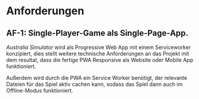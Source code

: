 # Anforderungen

## __AF-1:__ Single-Player-Game als Single-Page-App.
_Australia Simulator_ wird als Progressive Web App mit einem Serviceworker konzipiert, dies stellt weitere technische Anforderungen an das Projekt mit dem resultat, dass die fertige PWA Responsive als Website oder Mobile App funktioniert. 

Außerdem wird durch die PWA ein Service Worker benötigt, der relevante Dateien für das Spiel aktiv cachen kann, sodass das Spiel dann auch im Offline-Modus funktioniert.